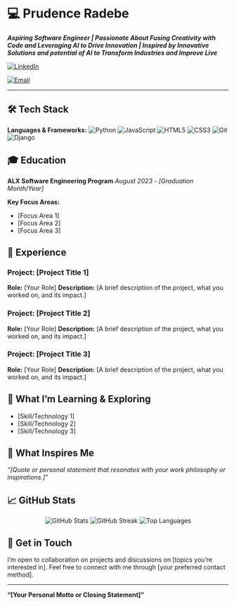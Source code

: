 # 💻 **Prudence Radebe**

**_Aspiring Software Engineer | Passionate About Fusing Creativity with Code and Leveraging AI to Drive Innovation | Inspired by Innovative Solutions and potential of AI to Transform Industries and Improve Live_**

[![LinkedIn](https://img.shields.io/badge/-LinkedIn-blue?style=flat&logo=Linkedin&logoColor=white)](https://www.linkedin.com/in/prudence-radebe-736b08241/)
<!-- [![Portfolio](https://img.shields.io/badge/-Portfolio-orange?style=flat&logo=google-chrome&logoColor=white)](https://yourportfolio.com) -->
[![Email](https://img.shields.io/badge/-Email-c14438?style=flat&logo=Gmail&logoColor=white)](mailto:missphumy@gmail.com)

---

## 🛠 **Tech Stack**

**Languages & Frameworks:**
![Python](https://img.shields.io/badge/-Python-333?style=flat&logo=python)
![JavaScript](https://img.shields.io/badge/-JavaScript-333?style=flat&logo=javascript)
![HTML5](https://img.shields.io/badge/-HTML5-333?style=flat&logo=html5)
![CSS3](https://img.shields.io/badge/-CSS3-333?style=flat&logo=css3)
![Git](https://img.shields.io/badge/-Git-333?style=flat&logo=git)
![Django](https://img.shields.io/badge/-Django-333?style=flat&logo=django)
<!-- ![React](https://img.shields.io/badge/-React-333?style=flat&logo=react) -->

<!-- ![Flask](https://img.shields.io/badge/-Flask-333?style=flat&logo=flask) -->
<!-- ![SQL](https://img.shields.io/badge/-SQL-333?style=flat&logo=postgresql) -->


## 🎓 **Education**

**ALX Software Engineering Program**
_August 2023 - [Graduation Month/Year]_

**Key Focus Areas:**
- [Focus Area 1]
- [Focus Area 2]
- [Focus Area 3]

## 💼 **Experience**

### **Project: [Project Title 1]**
**Role:** [Your Role]
**Description:** [A brief description of the project, what you worked on, and its impact.]

### **Project: [Project Title 2]**
**Role:** [Your Role]
**Description:** [A brief description of the project, what you worked on, and its impact.]

### **Project: [Project Title 3]**
**Role:** [Your Role]
**Description:** [A brief description of the project, what you worked on, and its impact.]

## 🌱 **What I’m Learning & Exploring**
- [Skill/Technology 1]
- [Skill/Technology 2]
- [Skill/Technology 3]

## 🌟 **What Inspires Me**
_“[Quote or personal statement that resonates with your work philosophy or inspirations.]”_

## 📈 **GitHub Stats**
<p align="center">
  <img src="https://github-readme-stats.vercel.app/api?username=yourusername&show_icons=true&theme=radical" alt="GitHub Stats">
  <img src="https://github-readme-streak-stats.herokuapp.com/?user=yourusername&theme=radical" alt="GitHub Streak">
  <img src="https://github-readme-stats.vercel.app/api/top-langs/?username=yourusername&layout=compact&theme=radical" alt="Top Languages">
</p>

## 💬 **Get in Touch**
I’m open to collaboration on projects and discussions on [topics you’re interested in]. Feel free to connect with me through [your preferred contact method].

---

**“[Your Personal Motto or Closing Statement]”**
